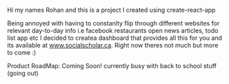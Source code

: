 Hi my names Rohan and this is a project I created using create-react-app 

Being annoyed with having to constanlty flip through different websites for relevant day-to-day info i.e facebook restaurants open news articles, todo list app etc I decided to createa  dashboard that provides all this for you  and its available at www.socialscholar.ca. Right now theres not much but more to come :) 

Product RoadMap: 
Coming Soon! currently busy with back to school stuff (going out)

